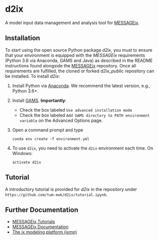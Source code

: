 # d2ix

A model input data management and analysis tool for [MESSAGEix](https://github.com/iiasa/message_ix).

## Installation

To start using the open source Python package *d2ix*, you must to ensure that your environment is
equipped with the *MESSAGEix* requirements (Python 3.6 via Anaconda, GAMS and Java) as described
in the README instructions found alongside the [MESSAGEix](https://github.com/iiasa/message_ix) repository.
Once all requirements are fulfilled, the cloned or forked *d2ix_public* repository can be installed.
To install *d2ix*:


1. Install Python via [Anaconda](https://www.continuum.io/downloads). We
   recommend the latest version, e.g., Python 3.6+.

2. Install [GAMS](https://www.gams.com/download/). **Importantly**:

   - Check the box labeled `Use advanced installation mode`
   - Check the box labeled `Add GAMS directory to PATH environment variable` on
     the Advanced Options page.

3. Open a command prompt and type

    ```
    conda env create -f environment.yml
    ```

5. To use `d2ix`, you need to activate the `d2ix` environment each time. On Windows:
    ```
    activate d2ix
    ```
## Tutorial

A introductory tutorial is provided for *d2ix* in the repository under `https://github.com/tum-ewk/d2ix/tutorial.ipynb`.

## Further Documentation

- [MESSAGEix Tutorials](https://github.com/iiasa/message_ix/tree/master/tutorial)
- [MESSAGEix Documentation](https://messageix.iiasa.ac.at/index.html)
- [The ix modeling platform (ixmp)](https://github.com/iiasa/ixmp)
